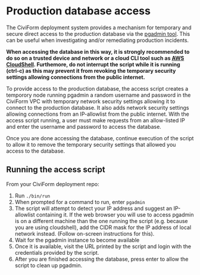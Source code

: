 # Production database access

The CiviForm deployment system provides a mechanism for temporary and secure direct access to the production database via the [pgadmin tool](https://www.pgadmin.org/). This can be useful when investigating and/or remediating production incidents.

**When accessing the database in this way, it is strongly recommended to do so on a trusted device and network
or a cloud CLI tool such as [AWS CloudShell](https://aws.amazon.com/cloudshell/).
Furthemore, do not interrupt the script while it is running (ctrl-c) as this may prevent it from revoking the temporary security settings allowing connections from the public internet.**

To provide access to the production database, the access script creates a temporory node running pgadmin a random username and password in the CiviForm VPC with temporary network security settings allowing it to connect to the production database. It also adds network security settings allowing connections from an IP-allowlist from the public internet. With the access script running, a user must make requests from an allow-listed IP and enter
the username and password to access the database.

Once you are done accessing the database, continue execution of the script to allow it to remove the temporary security settings that allowed you access to the database.

## Running the access script

From your CiviForm deployment repo:

1. Run `./bin/run`
1. When prompted for a command to run, enter `pgadmin`
1. The script will attempt to detect your IP address and suggest an IP-allowlist containing it. If the web browser you will use to access pgadmin is on a different machine than the one running the script (e.g. because you are using cloudshell), add the CIDR mask for the IP address of local network instead. (Follow on-screen instructions for this).
1. Wait for the pgadmin instance to become available
1. Once it is available, visit the URL printed by the script and login with the credentials provided by the script.
1. After you are finished accessing the database, press enter to allow the script to clean up pgadmin.
